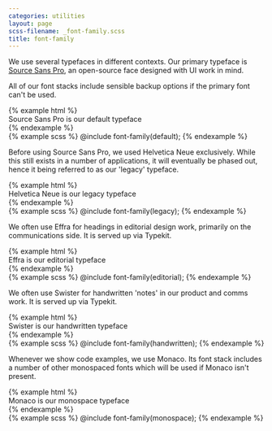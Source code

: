 ```yaml
---
categories: utilities
layout: page
scss-filename: _font-family.scss
title: font-family
---
```


We use several typefaces in different contexts. Our primary typeface is [Source Sans Pro](https://github.com/adobe-fonts/source-sans-pro), an open-source face designed with UI work in mind.

All of our font stacks include sensible backup options if the primary font can't be used.

<div class="DocsExample DocsExample--grouped">
{% example html %}
<div class="u-font-family--default">
  Source Sans Pro is our default typeface
</div>
{% endexample %}
</div>

<div class="DocsExample DocsExample--render--hidden">
{% example scss %}
@include font-family(default);
{% endexample %}
</div>


Before using Source Sans Pro, we used Helvetica Neue exclusively. While this still exists in a number of applications, it will eventually be phased out, hence it being referred to as our 'legacy' typeface.

<div class="DocsExample DocsExample--grouped">
{% example html %}
<div class="u-font-family--legacy">
  Helvetica Neue is our legacy typeface
</div>
{% endexample %}
</div>

<div class="DocsExample DocsExample--render--hidden">
{% example scss %}
@include font-family(legacy);
{% endexample %}
</div>


We often use Effra for headings in editorial design work, primarily on the communications side. It is served up via Typekit.

<div class="DocsExample DocsExample--grouped">
{% example html %}
<div class="u-font-family--editorial">
  Effra is our editorial typeface
</div>
{% endexample %}
</div>

<div class="DocsExample DocsExample--render--hidden">
{% example scss %}
@include font-family(editorial);
{% endexample %}
</div>


We often use Swister for handwritten 'notes' in our product and comms work. It is served up via Typekit.

<div class="DocsExample DocsExample--grouped">
{% example html %}
<div class="u-font-family--handwritten">
  Swister is our handwritten typeface
</div>
{% endexample %}
</div>

<div class="DocsExample DocsExample--render--hidden">
{% example scss %}
@include font-family(handwritten);
{% endexample %}
</div>


Whenever we show code examples, we use Monaco. Its font stack includes a number of other monospaced fonts which will be used if Monaco isn't present.

<div class="DocsExample DocsExample--grouped">
{% example html %}
<div class="u-font-family--monospace">
  Monaco is our monospace typeface
</div>
{% endexample %}
</div>

<div class="DocsExample DocsExample--render--hidden">
{% example scss %}
@include font-family(monospace);
{% endexample %}
</div>
